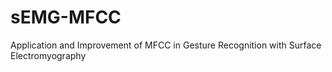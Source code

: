 # sEMG-MFCC
 Application and Improvement of MFCC in Gesture Recognition with Surface Electromyography
